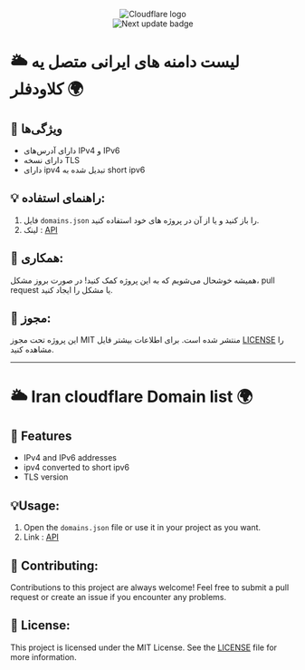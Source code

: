 <p align="center"> <img src="https://img.shields.io/badge/-Cloudflare-f38020?style=flat-square&logo=Cloudflare&logoColor=white" alt="Cloudflare logo"><br> <img src="https://img.shields.io/badge/next%20update-190%20%E2%98%85-lightgrey?style=for-the-badge&color=yellow&logo=star" alt="Next update badge"> </p>

# 🌥️ لیست دامنه های ایرانی متصل یه کلاودفلر 🌍

## 🌟 ویژگی‌ها

*  دارای آدرس‌های IPv4 و IPv6
*  دارای نسخه TLS
*  دارای ipv4 تبدیل شده به short ipv6

## 💡 راهنمای استفاده:
1. فایل `domains.json` را باز کنید و یا از آن در پروژه های خود استفاده کنید.
2. لینک : [API](https://github.com/hossein-mohseni/CF-Web/blob/main/domains.json)

## 🤝 همکاری:
همیشه خوشحال می‌شویم که به این پروژه کمک کنید! در صورت بروز مشکل، pull request یا مشکل را ایجاد کنید.

## 📃 مجوز:
این پروژه تحت مجوز MIT منتشر شده است. برای اطلاعات بیشتر فایل [LICENSE](https://github.com/hossein-mohseni/CF-Web/blob/main/LICENSE) را مشاهده کنید.





------------------------------------------------------------------------



# 🌥️ Iran cloudflare Domain list 🌍

## 🌟 Features

*  IPv4 and IPv6 addresses
*  ipv4 converted to short ipv6
*  TLS version

## 💡Usage:

1. Open the `domains.json` file or use it in your project as you want.
2. Link : [API](https://github.com/hossein-mohseni/CF-Web/blob/main/domains.json)

## 🤝 Contributing:
Contributions to this project are always welcome! Feel free to submit a pull request or create an issue if you encounter any problems.

## 📃 License:
This project is licensed under the MIT License. See the [LICENSE](https://github.com/hossein-mohseni/CF-Web/blob/main/LICENSE) file for more information.

